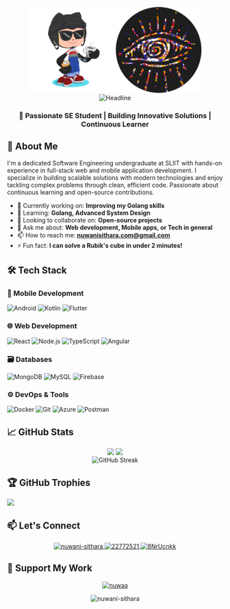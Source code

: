 <div align="center">
  <img src="https://raw.githubusercontent.com/AhmedFathyDev/AhmedFathyDev/main/GitHub.png" alt="GitHub Octocat" height="200">
  <img src="https://github.com/nuwani-sithara/nuwani-sithara/blob/main/eye-vector-1.png" alt="Eye Logo" height="200">
</div>

<div align="center">
  <img src="https://readme-typing-svg.herokuapp.com?font=Fira+Code&weight=600&size=28&duration=4000&pause=1000&color=7E3ACE&center=true&vCenter=true&width=600&height=50&lines=Hey+there%2C+I'm+Nuwani+%F0%9F%91%8B;Software+Engineering+Student;Full-Stack+Developer;Mobile+App+Developer;Problem+Solver;Tech+Enthusiast" alt="Headline" />
</div>

<h3 align="center">🚀 Passionate SE Student | Building Innovative Solutions | Continuous Learner</h3>

## 🌟 About Me

I'm a dedicated Software Engineering undergraduate at SLIIT with hands-on experience in full-stack web and mobile application development. I specialize in building scalable solutions with modern technologies and enjoy tackling complex problems through clean, efficient code. Passionate about continuous learning and open-source contributions.

- 🔭 Currently working on: **Improving my Golang skills**
- 🌱 Learning: **Golang, Advanced System Design**
- 👯 Looking to collaborate on: **Open-source projects**
- 💬 Ask me about: **Web development, Mobile apps, or Tech in general**
- 📫 How to reach me: **nuwanisithara.com@gmail.com**
- ⚡ Fun fact: **I can solve a Rubik's cube in under 2 minutes!**

## 🛠️ Tech Stack

### 📱 Mobile Development
![Android](https://img.shields.io/badge/Android-3DDC84?style=for-the-badge&logo=android&logoColor=white)
![Kotlin](https://img.shields.io/badge/Kotlin-0095D5?style=for-the-badge&logo=kotlin&logoColor=white)
![Flutter](https://img.shields.io/badge/Flutter-02569B?style=for-the-badge&logo=flutter&logoColor=white)

### 🌐 Web Development
![React](https://img.shields.io/badge/React-20232A?style=for-the-badge&logo=react&logoColor=61DAFB)
![Node.js](https://img.shields.io/badge/Node.js-339933?style=for-the-badge&logo=nodedotjs&logoColor=white)
![TypeScript](https://img.shields.io/badge/TypeScript-007ACC?style=for-the-badge&logo=typescript&logoColor=white)
![Angular](https://img.shields.io/badge/Angular-DD0031?style=for-the-badge&logo=angular&logoColor=white)

### 🗃️ Databases
![MongoDB](https://img.shields.io/badge/MongoDB-4EA94B?style=for-the-badge&logo=mongodb&logoColor=white)
![MySQL](https://img.shields.io/badge/MySQL-005C84?style=for-the-badge&logo=mysql&logoColor=white)
![Firebase](https://img.shields.io/badge/Firebase-039BE5?style=for-the-badge&logo=Firebase&logoColor=white)

### ⚙️ DevOps & Tools
![Docker](https://img.shields.io/badge/Docker-2CA5E0?style=for-the-badge&logo=docker&logoColor=white)
![Git](https://img.shields.io/badge/Git-F05032?style=for-the-badge&logo=git&logoColor=white)
![Azure](https://img.shields.io/badge/Azure-0089D6?style=for-the-badge&logo=microsoft-azure&logoColor=white)
![Postman](https://img.shields.io/badge/Postman-FF6C37?style=for-the-badge&logo=Postman&logoColor=white)

## 📈 GitHub Stats

<div align="center">
  <img height="180em" src="https://github-readme-stats.vercel.app/api?username=nuwani-sithara&show_icons=true&theme=dracula&include_all_commits=true&count_private=true"/>
  <img height="180em" src="https://github-readme-stats.vercel.app/api/top-langs/?username=nuwani-sithara&layout=compact&langs_count=8&theme=dracula"/>
</div>

<div align="center">
  <img src="https://github-readme-streak-stats.herokuapp.com/?user=nuwani-sithara&theme=dracula" alt="GitHub Streak" />
</div>

## 🏆 GitHub Trophies
![](https://github-profile-trophy.vercel.app/?username=nuwani-sithara&theme=dracula&no-frame=false&no-bg=false&margin-w=4)

## 📫 Let's Connect
<p align="center">
  <a href="https://linkedin.com/in/nuwani-sithara" target="blank">
    <img align="center" src="https://raw.githubusercontent.com/rahuldkjain/github-profile-readme-generator/master/src/images/icons/Social/linked-in-alt.svg" alt="nuwani-sithara" height="30" width="40" />
  </a>
  <a href="https://stackoverflow.com/users/22772521" target="blank">
    <img align="center" src="https://raw.githubusercontent.com/rahuldkjain/github-profile-readme-generator/master/src/images/icons/Social/stack-overflow.svg" alt="22772521" height="30" width="40" />
  </a>
  <a href="https://discord.gg/8NrUcnkk" target="blank">
    <img align="center" src="https://raw.githubusercontent.com/rahuldkjain/github-profile-readme-generator/master/src/images/icons/Social/discord.svg" alt="8NrUcnkk" height="30" width="40" />
  </a>
</p>

## 💖 Support My Work
<p align="center">
  <a href="https://buymeacoffee.com/nuwani">
    <img align="center" src="https://cdn.buymeacoffee.com/buttons/v2/default-yellow.png" height="50" width="210" alt="nuwaa" />
  </a>
</p>

<div align="center">
  <img src="https://komarev.com/ghpvc/?username=nuwani-sithara&label=Profile%20views&color=7E3ACE&style=flat" alt="nuwani-sithara" /> 
</div>
